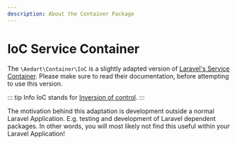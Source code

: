 ```yaml
---
description: About the Container Package
---
```


# IoC Service Container

The `\Aedart\Container\IoC` is a slightly adapted version of [Laravel's Service Container](https://laravel.com/docs/6.x/container).
Please make sure to read their documentation, before attempting to use this version.

::: tip Info
IoC stands for [Inversion of control](https://en.wikipedia.org/wiki/Inversion_of_control).
:::

The motivation behind this adaptation is development outside a normal Laravel Application.
E.g. testing and development of Laravel dependent packages.
In other words, you will most likely not find this useful within your Laravel Application!
